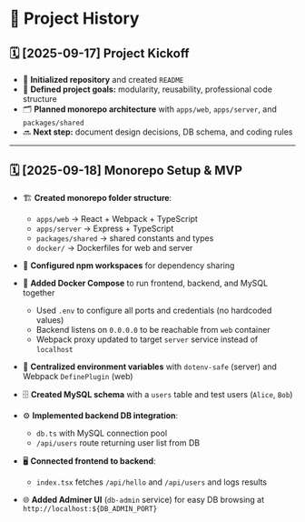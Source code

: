 # 📜 Project History

## 🗓 \[2025-09-17] Project Kickoff

-   📂 **Initialized repository** and created `README`
-   🎯 **Defined project goals:** modularity, reusability, professional code structure
-   🗂 **Planned monorepo architecture** with `apps/web`, `apps/server`, and `packages/shared`
-   🔜 **Next step:** document design decisions, DB schema, and coding rules

---

## 🗓 \[2025-09-18] Monorepo Setup & MVP

-   🏗 **Created monorepo folder structure**:

    -   `apps/web` → React + Webpack + TypeScript
    -   `apps/server` → Express + TypeScript
    -   `packages/shared` → shared constants and types
    -   `docker/` → Dockerfiles for web and server

-   📝 **Configured npm workspaces** for dependency sharing
-   🐳 **Added Docker Compose** to run frontend, backend, and MySQL together

    -   Used `.env` to configure all ports and credentials (no hardcoded values)
    -   Backend listens on `0.0.0.0` to be reachable from `web` container
    -   Webpack proxy updated to target `server` service instead of `localhost`

-   🔐 **Centralized environment variables** with `dotenv-safe` (server) and Webpack `DefinePlugin` (web)
-   🗄 **Created MySQL schema** with a `users` table and test users (`Alice`, `Bob`)
-   ⚙️ **Implemented backend DB integration**:

    -   `db.ts` with MySQL connection pool
    -   `/api/users` route returning user list from DB

-   🖥 **Connected frontend to backend**:

    -   `index.tsx` fetches `/api/hello` and `/api/users` and logs results

-   🌐 **Added Adminer UI** (`db-admin` service) for easy DB browsing at `http://localhost:${DB_ADMIN_PORT}`
